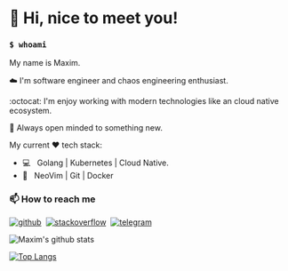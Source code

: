 # 👋 Hi, nice to meet you!

### `$ whoami`

My name is Maxim.

:cloud: I'm software engineer and chaos engineering enthusiast.

:octocat: I'm enjoy working with modern technologies like an cloud native ecosystem.

:new_moon_with_face: Always open minded to something new.

My current ❤ tech stack:
- 💻 &nbsp; Golang | Kubernetes | Cloud Native.
- 🔧 &nbsp; NeoVim | Git | Docker

### 📫 How to reach me

[![github](https://badges.aleen42.com/src/github.svg)](https://github.com/moeryomenko)&nbsp;
[![stackoverflow](https://badges.aleen42.com/src/stackoverflow.svg)](https://stackoverflow.com/users/7821330/maxim-eryomenko)&nbsp;
[![telegram](https://badges.aleen42.com/src/telegram.svg)](https://t.me/moeryomenko)&nbsp;


![Maxim's github stats](https://github-readme-stats.vercel.app/api?username=moeryomenko&show_icons=true&theme=gradient)

[![Top Langs](https://github-readme-stats.vercel.app/api/top-langs/?username=moeryomenko&layout=compact&theme=gradient)](https://github.com/anuraghazra/github-readme-stats)
